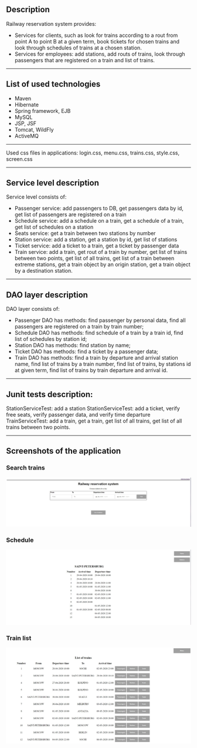## Description

Railway reservation system provides: 
-	Services for clients, such as look for trains according to a rout from point A to point B at a given term, book tickets for chosen trains and look through schedules of trains at a chosen station.
-	Services for employees: add stations, add routs of trains, look through passengers that are registered on a train and  list of trains.

---
## List of used technologies

-	Maven
-	Hibernate
-	Spring framework, EJB
-	MySQL
-	JSP, JSF
-	Tomcat, WildFly
-	ActiveMQ

---
Used css files in applications: login.css, menu.css, trains.css, style.css, screen.css

---
## Service level description
Service level consists of:
- Passenger service: add passengers to DB, get passengers data by id, get list of passengers are registered on a train
- Schedule service:   add a schedule on a train, get a schedule of a train, get list of schedules on a station
- Seats service: get a train between two stations by number
- Station service: add a station, get a station by id, get list of stations
- Ticket service: add a ticket to a train, get a ticket by passenger data
- Train service: add a train, get rout of a train by number, get list of trains between two points, get list of all trains, get list of a train between extreme stations, get a train object by an origin station, get a train object by a destination station.

---
## DAO layer description
DAO layer consists of: 
- Passenger DAO has methods: find passenger by personal data, find all passengers are registered on a train by train number;
-  Schedule DAO has methods: find schedule of a train by a train id, find list of schedules by station id;
- Station DAO has methods: find station by name;
- Ticket DAO has methods: find a ticket by a passenger data;
- Train DAO has methods: find a train by departure and arrival station name, find list of trains by a train number, find list of trains, by stations id at given term, find list of trains by train departure and arrival id.

---
## Junit tests description:
StationServiceTest: add a station
StationServiceTest: add a ticket, verify free seats, verify passenger data, and verify time departure
TrainServiceTest: add a train, get a train, get list of all trains, get list of all trains between two points. 

---
## Screenshots of the application

### Search trains
![Search trains](https://github.com/vitalii7922/railway-reservation-system/blob/refactoring/src/main/java/com/tsystems/project/db/searchTrains.jpg)

### Schedule
![Schedule](https://github.com/vitalii7922/railway-reservation-system/blob/refactoring/src/main/java/com/tsystems/project/db/sch.jpg)

### Train list
![train list](https://github.com/vitalii7922/railway-reservation-system/blob/refactoring/src/main/java/com/tsystems/project/db/trains.jpg)
